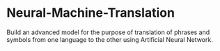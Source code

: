 # Neural-Machine-Translation
Build an advanced model for the purpose of translation of phrases and symbols from one language to the other using Artificial Neural Network.
